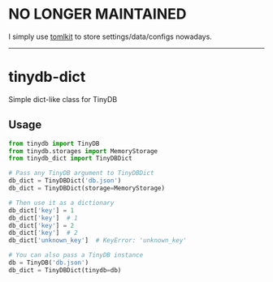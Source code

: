 # NO LONGER MAINTAINED
I simply use [tomlkit](https://github.com/sdispater/tomlkit) to store settings/data/configs nowadays.

-------------------------------------------------------------

# tinydb-dict
Simple dict-like class for TinyDB

## Usage
```python
from tinydb import TinyDB
from tinydb.storages import MemoryStorage
from tinydb_dict import TinyDBDict

# Pass any TinyDB argument to TinyDBDict
db_dict = TinyDBDict('db.json')
db_dict = TinyDBDict(storage=MemoryStorage)

# Then use it as a dictionary
db_dict['key'] = 1
db_dict['key']  # 1
db_dict['key'] = 2
db_dict['key']  # 2
db_dict['unknown_key']  # KeyError: 'unknown_key'

# You can also pass a TinyDB instance
db = TinyDB('db.json')
db_dict = TinyDBDict(tinydb=db)
```

